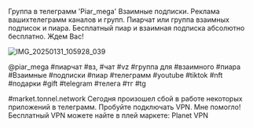 Группа в телеграмм 'Piar_mega'
 Взаимные подписки. Реклама вашихтелеграмм каналов и групп. Пиарчат или группа взаимных подписок и пиара. Бесплатный пиар и взаимная подписка абсолютно бесплатно. Ждем Вас! 

![IMG_20250131_105928_039](https://github.com/user-attachments/assets/73f96a2e-3b04-4f2d-91ce-23fabc903168)


@piar_mega #пиарчат #вз, #чат #vz #группа для #взаимного #пиара
#Взаимные #подписки #пиар #телеграмм #youtube #tiktok #nft #подарки #gift 
#telegram #телега #тг #tg 

#market.tonnel.network
Сегодня произошел сбой в работе некоторых приложений в телеграмм. Пробуйте подключать VPN. Мне помогло!
Бесплатный VPN можете найте в плей маркете: Planet VPN 
